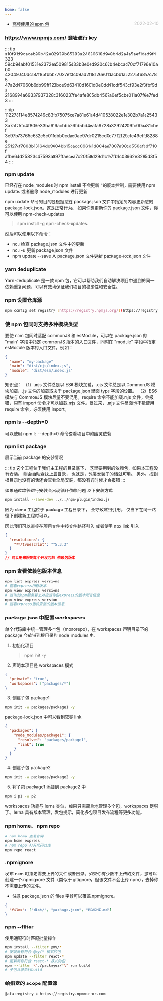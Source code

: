 ```yaml
---
home: false
---
```


- [高频使用的 npm 包](./common-use-npm) <span style="color:#bbb; float:right">2022-02-10</span>

### https://www.npmjs.com/ 登陆通行 key

::: tip
a10f91d9caceb99b42e02939b65383a24636618d9e8b4d2a4a5aef1ded9f4323
59cb94abf01531e2372ea509815d33b3e0ed920c62b4ebcad70cf71796e10ab0
42048040dc187f85fbbb77027ef3c09ad2f18126e01dacbb1a52275f68a7c785
47a2d47060b6db99ff123bce9d63410d1601d0e0dd41cdf543cf93e2f3fbf9da
2168994a69337937328c3160237fe4afe805db4567a0ef5cbe011a07f6e7fed3
:::

:::tip
112278114e8574249c83fb75075ce7a81e61a4d410528022e1e302b7a1e25433
3a7af25fc4f806e33ba616acbbb36fd5bd4eafa9728a32924209fc00aa81cbef
3e97b73765c682c5c011dbb0cdae0ae97de0215cd0c77f2f29cfc49effd8288e
25127cf7808b16164de9604bb15eacc0961c1d804aa7307a98ed550efedf710f
afbe64d25823c47593a997ffaecea7c20f59d29d1c1e7fb1c03662e3285d3f54
:::

### npm update

已经存在 node_modules 时 npm install 不会更新 ^的版本控制，需要使用 npm update. 或者删除 node_modules 进行更新

npm update 命令的目的是根据您在 package.json 文件中指定的内容更新您的 package-lock.json。这是正常行为。
如果你想更新你的 package.json 文件，你可以使用 npm-check-updates

> npm install -g npm-check-updates.

然后可以使用以下命令：

- ncu 检查 package.json 文件中的更新
- ncu -u 更新 package.json 文件
- npm update --save 从 package.json 文件更新 package-lock.json 文件

### yarn deduplicate

Yarn-deduplicate 是一款 npm 包，它可以帮助我们自动解决项目中遇到的同一依赖重复问题，可以有效地保证我们项目的稳定性和安全性。

### npm 设置仓库源

```bash
npm config set registry [https://registry.npmjs.org/](https://registry.npmjs.org/)
```

### 使 npm 包同时支持多种模块类型

要使 npm 包同时适配 commonJS 和 esModule，可以在 package.json 的 "main" 字段中指定 commonJS 版本的入口文件，同时在 "module" 字段中指定 esModule 版本的入口文件。例如：

```json
{
  "name": "my-package",
  "main": "dist/cjs/index.js",
  "module": "dist/esm/index.js"
}
```

知识点：
（1）.mjs 文件总是以 ES6 模块加载，.cjs 文件总是以 CommonJS 模块加载，.js 文件的加载取决于 package.json 里面 type 字段的设置。
（2）ES6 模块与 CommonJS 模块尽量不要混用。require 命令不能加载.mjs 文件，会报错，只有 import 命令才可以加载.mjs 文件。反过来，.mjs 文件里面也不能使用 require 命令，必须使用 import。

### npm ls --depth=0

可以使用 npm ls --depth=0 命令查看项目中的幽灵依赖

### npm list package

展示当前 package 的安装情况

::: tip
这个工程位于我们主工程的目录底下，
这里要用到的依赖包，如果本工程没有安装，
则会自动查找上层目录，
也就是，外层安装了的话就可用。
另外，找到根目录也没有的话还会查看全局安装，都没有的时候才会报错
:::

如果通过路径进行安装会出现循环依赖问题
以下安装方式

```bash
npm install --save-dev ../../npm-plugin/index.js
```

因为 demo 工程位于 package 工程目录下，
会导致递归引用。
仅当不在同一路径下创建新工程时可以。

因此我们可以直接在项目文件中按文件路径引入 或者使用 npx link 引入

```json
{
  "resolutions": {
    "**/typescript": "^5.3.3"
  }
}
// 可以用来限制某个开发包的 依赖包版本
```

### npm 查看依赖包版本信息

```bash
npm list express versions
# 查看express所有版本
npm view express versions
# 查询到npm服务器上对应查询包express的版本所有信息‌
npm view express version
# 查看express当前安装的版本信息
```

### package.json 中配置 workspaces

单个代码库中统一管理多个包（monorepo），在 workspaces 声明目录下的 package 会软链到根目录的 node_modules 中。

1. 初始化项目
   > npm init -y
2. 声明本项目是 workspaces 模式

```json
{
  "private": "true",
  "workspaces": ["packages/*"]
}
```

3. 创建子包 package1

```bash
npm init -w packages/package1 -y
```

package-lock.json 中可以看到软链 link

```json
{
  "packages": {
    "node_modules/package1": {
      "resolved": "packages/package1",
      "link": true
    }
  }
}
```

4. 创建子包 package2

```bash
npm init -w packages/package2 -y
```

5. 将子包 package1 添加到 package2 中

```bash
npm i p1 -w p2
```

workspaces 功能与 lerna 类似，如果只需简单地管理多个包，workspaces 足够了。lerna 具有版本管理，发包提示，简化多包项目发布流程等更多功能。

### npm home、 npm repo

```bash
# npm home 查看官网
npm home express
# npm repo 打开代码仓库
npm repo react
```

### .npmignore

发布 npm 时指定需要上传的文件或者目录。如果你有少数不上传的文件，那可以创建一个.npmignore 文件（类似于.gitignore，但该文件不会上传 npm），去掉你不需要上传的文件。

- 注意 package.json 的 files 字段可以覆盖.npmignore。

```json
{
  "files": ["dist/", "package.json", "README.md"]
}
```

### npm --filter

使用通配符时匹配批量操作

```bash
npm install --filter @my/*
# 安装所有符合 @my/* 模式的包
npm update --filter react-*
# 更新所有符合 react-* 模式的包
npm --filter \"./packages/*\" run build
# 子包目录执行build
```

### 给指定的 scope 配置源

```bash
@afa:registry = https://registry.npmmirror.com
```
